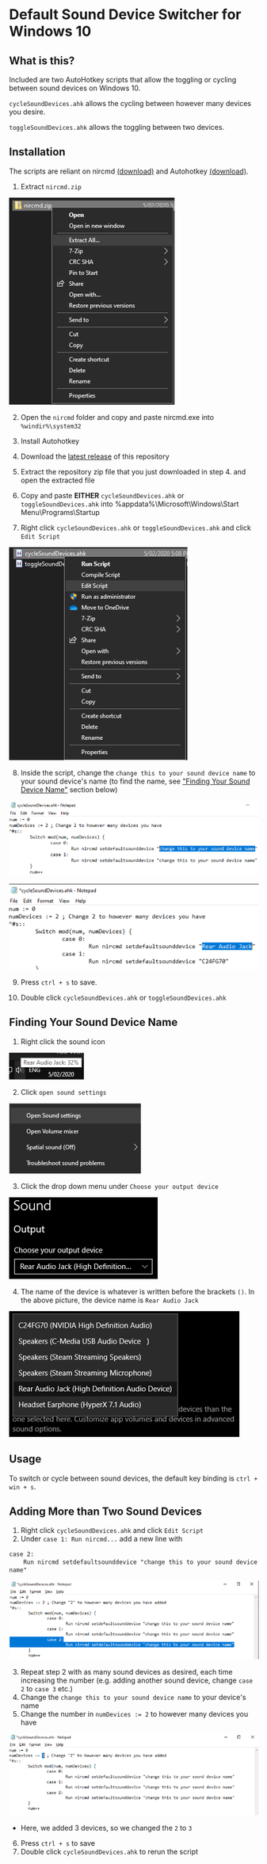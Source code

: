 # Default Sound Device Switcher for Windows 10

## What is this?

Included are two AutoHotkey scripts that allow the toggling or cycling between sound devices on Windows 10. 

`cycleSoundDevices.ahk` allows the cycling between however many devices you desire.

`toggleSoundDevices.ahk` allows the toggling between two devices.



## Installation

The scripts are reliant on nircmd [(download)](http://www.nirsoft.net/utils/nircmd.zip) and Autohotkey [(download)](https://www.autohotkey.com/download/ahk-install.exe).

1. Extract `nircmd.zip`

![image-20200205172708889](readme.assets/image-20200205172708889.png)

2. Open the `nircmd` folder and copy and paste nircmd.exe into `%windir%\system32`

3. Install Autohotkey

4. Download the [latest release](https://github.com/Toshi-Tabata/switchSoundDevice/releases/latest) of this repository

5. Extract the repository zip file that you just downloaded in step 4. and open the extracted file

6. Copy and paste **EITHER** `cycleSoundDevices.ahk` or `toggleSoundDevices.ahk` into %appdata%\Microsoft\Windows\Start Menu\Programs\Startup

7. Right click `cycleSoundDevices.ahk` or `toggleSoundDevices.ahk` and click `Edit Script`

![image-20200205172817678](readme.assets/image-20200205172817678.png)

8. Inside the script, change the `change this to your sound device name` to your sound device's name (to find the name, see ["Finding Your Sound Device Name"](#FindYourDeviceName) section below)

![image-20200205172916255](readme.assets/image-20200205172916255.png)

![image-20200205173504038](readme.assets/image-20200205173504038.png)

9. Press `ctrl + s` to save.

10. Double click `cycleSoundDevices.ahk` or `toggleSoundDevices.ahk`



## Finding Your Sound Device Name <a name="FindYourDeviceName"></a>

1. Right click the sound icon

![image-20200205173020499](readme.assets/image-20200205173020499.png)

2. Click `open sound settings`

![image-20200205173102476](readme.assets/image-20200205173102476.png)

3. Click the drop down menu under `Choose your output device`

![image-20200205173134832](readme.assets/image-20200205173134832.png)

4. The name of the device is whatever is written before the brackets `()`. In the above picture, the device name is `Rear Audio Jack`

![image-20200205173334812](readme.assets/image-20200205173334812.png)



## Usage

To switch or cycle between sound devices, the default key binding is `ctrl + win + s`.



## Adding More than Two Sound Devices

1. Right click `cycleSoundDevices.ahk` and click `Edit Script`
2. Under `case 1: Run nircmd...` add a new line with 

```
case 2:
	Run nircmd setdefaultsounddevice "change this to your sound device name"
```

![image-20200205174305773](readme.assets/image-20200205174305773.png)

3. Repeat step 2 with as many sound devices as desired, each time increasing the number (e.g. adding another sound device, change `case 2` to `case 3` etc.)
4. Change the `change this to your sound device name` to your device's name
5. Change the number in `numDevices := 2` to however many devices you have

![image-20200205174513648](readme.assets/image-20200205174513648.png)

- Here, we added 3 devices, so we changed the `2` to `3` 

6. Press `ctrl + s` to save
7. Double click `cycleSoundDevices.ahk` to rerun the script


